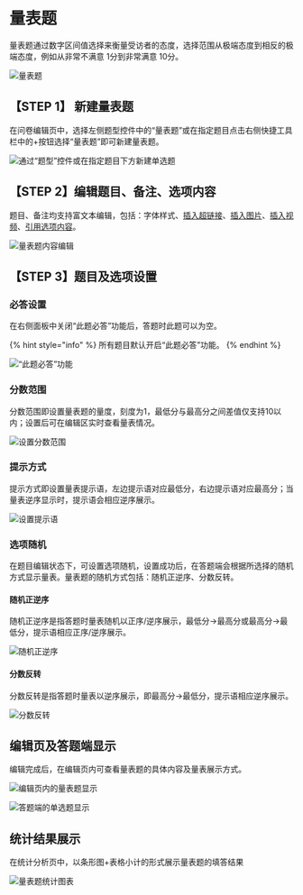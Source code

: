 # 量表题

量表题通过数字区间值选择来衡量受访者的态度，选择范围从极端态度到相反的极端态度，例如从非常不满意 1分到非常满意 10分。

![&#x91CF;&#x8868;&#x9898;](../.gitbook/assets/image%20%2873%29.png)

## 【STEP 1】 新建量表题

在问卷编辑页中，选择左侧题型控件中的“量表题”或在指定题目点击右侧快捷工具栏中的+按钮选择“量表题”即可新建量表题。

![&#x901A;&#x8FC7;&#x201C;&#x9898;&#x578B;&#x201D;&#x63A7;&#x4EF6;&#x6216;&#x5728;&#x6307;&#x5B9A;&#x9898;&#x76EE;&#x4E0B;&#x65B9;&#x65B0;&#x5EFA;&#x5355;&#x9009;&#x9898;](../.gitbook/assets/image%20%28155%29.png)

## 【STEP 2】编辑题目、备注、选项内容

题目、备注均支持富文本编辑，包括：字体样式、[插入超链接](../cao-zuo-zhi-yin/wen-juan-bian-ji/cha-ru-chao-lian-jie.md)、[插入图片](../cao-zuo-zhi-yin/wen-juan-bian-ji/cha-ru-tu-pian.md)、[插入视频](../cao-zuo-zhi-yin/wen-juan-bian-ji/cha-ru-shi-pin.md)、[引用选项内容](../cao-zuo-zhi-yin/wen-juan-bian-ji/nei-rong-yin-yong.md)。

![&#x91CF;&#x8868;&#x9898;&#x5185;&#x5BB9;&#x7F16;&#x8F91;](../.gitbook/assets/image%20%28193%29.png)

## 【STEP 3】题目及选项设置

### 必答设置

在右侧面板中关闭“此题必答”功能后，答题时此题可以为空。

{% hint style="info" %}
所有题目默认开启“此题必答”功能。
{% endhint %}

![&#x201C;&#x6B64;&#x9898;&#x5FC5;&#x7B54;&#x201D;&#x529F;&#x80FD;](../.gitbook/assets/image%20%28254%29.png)

### 分数范围

分数范围即设置量表题的量度，刻度为1，最低分与最高分之间差值仅支持10以内；设置后可在编辑区实时查看量表情况。

![&#x8BBE;&#x7F6E;&#x5206;&#x6570;&#x8303;&#x56F4;](../.gitbook/assets/image%20%2879%29.png)

### 提示方式

提示方式即设置量表提示语，左边提示语对应最低分，右边提示语对应最高分；当量表逆序显示时，提示语会相应逆序展示。

![&#x8BBE;&#x7F6E;&#x63D0;&#x793A;&#x8BED;](../.gitbook/assets/image%20%28249%29.png)

### 选项随机

在题目编辑状态下，可设置选项随机，设置成功后，在答题端会根据所选择的随机方式显示量表。量表题的随机方式包括：随机正逆序、分数反转。

#### 随机正逆序

随机正逆序是指答题时量表随机以正序/逆序展示，最低分-&gt;最高分或最高分-&gt;最低分，提示语相应正序/逆序展示。

![&#x968F;&#x673A;&#x6B63;&#x9006;&#x5E8F;](../.gitbook/assets/image%20%28127%29.png)

#### 分数反转

分数反转是指答题时量表以逆序展示，即最高分-&gt;最低分，提示语相应逆序展示。

![&#x5206;&#x6570;&#x53CD;&#x8F6C;](../.gitbook/assets/image%20%28192%29.png)

## 编辑页及答题端显示

编辑完成后，在编辑页内可查看量表题的具体内容及量表展示方式。

![&#x7F16;&#x8F91;&#x9875;&#x5185;&#x7684;&#x91CF;&#x8868;&#x9898;&#x663E;&#x793A;](../.gitbook/assets/image%20%28242%29.png)

![&#x7B54;&#x9898;&#x7AEF;&#x7684;&#x5355;&#x9009;&#x9898;&#x663E;&#x793A;](../.gitbook/assets/image%20%2870%29.png)

## 统计结果展示

在统计分析页中，以条形图+表格小计的形式展示量表题的填答结果

![&#x91CF;&#x8868;&#x9898;&#x7EDF;&#x8BA1;&#x56FE;&#x8868;](../.gitbook/assets/image%20%2864%29.png)



